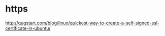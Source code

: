 # https

http://qugstart.com/blog/linux/quickest-way-to-create-a-self-signed-ssl-certificate-in-ubuntu/
